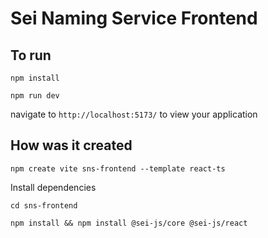 # Sei Naming Service Frontend


## To run

`npm install`

`npm run dev`

navigate to `http://localhost:5173/` to view your application


## How was it created


`npm create vite sns-frontend --template react-ts`



Install dependencies

`cd sns-frontend`

`npm install && npm install @sei-js/core @sei-js/react`





